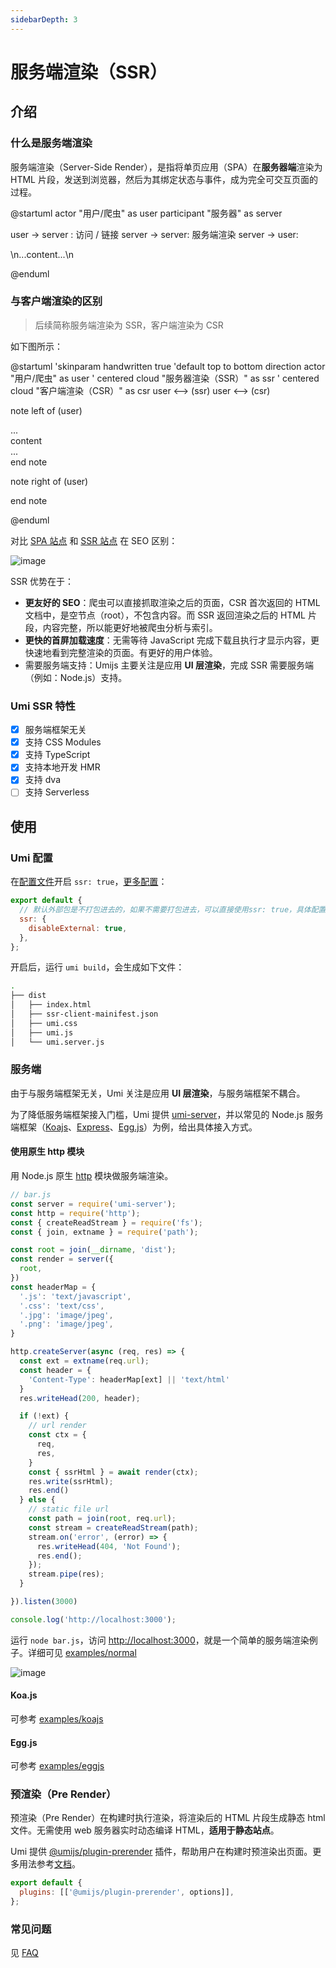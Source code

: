 ```yaml
---
sidebarDepth: 3
---
```


# 服务端渲染（SSR）

<Badge text="Support in 2.8.0+"/>

<!-- [[toc]] -->

## 介绍

### 什么是服务端渲染

服务端渲染（Server-Side Render），是指将单页应用（SPA）在**服务器端**渲染为 HTML 片段，发送到浏览器，然后为其绑定状态与事件，成为完全可交互页面的过程。

@startuml
actor "用户/爬虫" as user
participant "服务器" as server

user -> server : 访问 / 链接
server -> server: 服务端渲染
server -> user: <div id="root">\n...content...\n</div>

@enduml

### 与客户端渲染的区别

> 后续简称服务端渲染为 SSR，客户端渲染为 CSR

如下图所示：

@startuml
'skinparam handwritten true
'default
top to bottom direction
actor "用户/爬虫" as user
' centered
cloud "服务器渲染（SSR）" as ssr
' centered
cloud "客户端渲染（CSR）" as csr
user <--> (ssr)
user <--> (csr)

note left of (user)
  <div id="root">
    ...<div>content</div>...
  </div>
end note

note right of (user)
  <div id="root"></div>
end note

@enduml

对比 [SPA 站点](https://ssr-demo-normal-spa.umijs.org/) 和 [SSR 站点](https://ssr-demo-normal.umijs.org/) 在 SEO 区别：

![image](https://user-images.githubusercontent.com/13595509/68102160-5e66da00-ff0c-11e9-82e8-7c73cca1b20f.png)

SSR 优势在于：

- **更友好的 SEO**：爬虫可以直接抓取渲染之后的页面，CSR 首次返回的 HTML 文档中，是空节点（root），不包含内容。而 SSR 返回渲染之后的 HTML 片段，内容完整，所以能更好地被爬虫分析与索引。
- **更快的首屏加载速度**：无需等待 JavaScript 完成下载且执行才显示内容，更快速地看到完整渲染的页面。有更好的用户体验。
- 需要服务端支持：Umijs 主要关注是应用 **UI 层渲染**，完成 SSR 需要服务端（例如：Node.js）支持。

### Umi SSR 特性

- [x] 服务端框架无关
- [x] 支持 CSS Modules
- [x] 支持 TypeScript
- [x] 支持本地开发 HMR
- [x] 支持 dva
- [ ] 支持 Serverless

## 使用

### Umi 配置

在[配置文件](/zh/guide/config.html#%E9%85%8D%E7%BD%AE%E6%96%87%E4%BB%B6)开启 `ssr: true`，[更多配置](/zh/config/#ssr)：

```js
export default {
  // 默认外部包是不打包进去的，如果不需要打包进去，可以直接使用ssr: true，具体配置情况上面的链接
  ssr: {
    disableExternal: true,
  },
};
```

开启后，运行 `umi build`，会生成如下文件：

```bash
.
├── dist
│   ├── index.html
│   ├── ssr-client-mainifest.json
│   ├── umi.css
│   ├── umi.js
│   └── umi.server.js
```

### 服务端

由于与服务端框架无关，Umi 关注是应用 **UI 层渲染**，与服务端框架不耦合。

为了降低服务端框架接入门槛，Umi 提供 [umi-server](https://npmjs.com/package/umi-server)，并以常见的 Node.js 服务端框架（[Koajs](https://koajs.com)、[Express](https://expressjs.com/)、[Egg.js](https://eggjs.org/)）为例，给出具体接入方式。

#### 使用原生 http 模块

用 Node.js 原生 [http](http://nodejs.cn/api/http.html#http_http) 模块做服务端渲染。

```js
// bar.js
const server = require('umi-server');
const http = require('http');
const { createReadStream } = require('fs');
const { join, extname } = require('path');

const root = join(__dirname, 'dist');
const render = server({
  root,
})
const headerMap = {
  '.js': 'text/javascript',
  '.css': 'text/css',
  '.jpg': 'image/jpeg',
  '.png': 'image/jpeg',
}

http.createServer(async (req, res) => {
  const ext = extname(req.url);
  const header = {
    'Content-Type': headerMap[ext] || 'text/html'
  }
  res.writeHead(200, header);

  if (!ext) {
    // url render
    const ctx = {
      req,
      res,
    }
    const { ssrHtml } = await render(ctx);
    res.write(ssrHtml);
    res.end()
  } else {
    // static file url
    const path = join(root, req.url);
    const stream = createReadStream(path);
    stream.on('error', (error) => {
      res.writeHead(404, 'Not Found');
      res.end();
    });
    stream.pipe(res);
  }

}).listen(3000)

console.log('http://localhost:3000');
```

运行 `node bar.js`，访问 [http://localhost:3000](http://localhost:3000)，就是一个简单的服务端渲染例子。详细可见 [examples/normal](https://github.com/umijs/umi-server/tree/master/examples/normal)

![image](https://user-images.githubusercontent.com/13595509/67446985-0e069700-f645-11e9-85c6-b2ce7f977f74.png)

#### Koa.js

可参考 [examples/koajs](https://github.com/umijs/umi-server/tree/master/examples/koajs)


#### Egg.js

可参考 [examples/eggjs](https://github.com/umijs/umi-server/tree/master/examples/eggjs)

### 预渲染（Pre Render）

预渲染（Pre Render）在构建时执行渲染，将渲染后的 HTML 片段生成静态 html 文件。无需使用 web 服务器实时动态编译 HTML，**适用于静态站点**。

Umi 提供 [@umijs/plugin-prerender](https://www.npmjs.com/package/@umijs/plugin-prerender) 插件，帮助用户在构建时预渲染出页面。更多用法参考[文档](https://github.com/umijs/umi-server/tree/master/packages/umi-plugin-prerender)。

```js
export default {
  plugins: [['@umijs/plugin-prerender', options]],
};
```

### 常见问题

见 [FAQ](https://umijs.org/zh/guide/faq.html#ssr)
